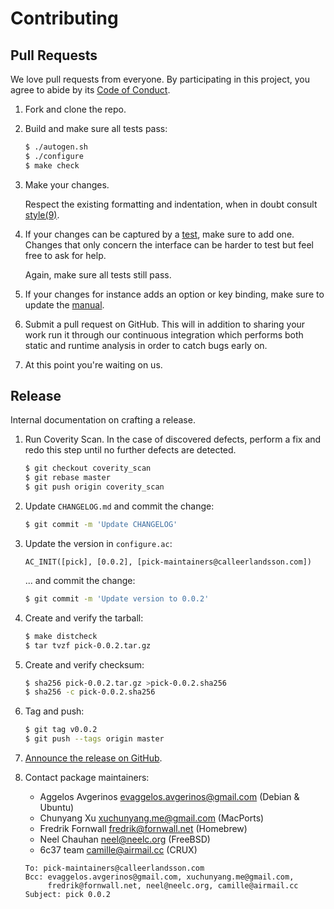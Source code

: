 # Contributing

## Pull Requests

We love pull requests from everyone.
By participating in this project,
you agree to abide by its [Code of Conduct][conduct].

1. Fork and clone the repo.

2. Build and make sure all tests pass:

   ```sh
   $ ./autogen.sh
   $ ./configure
   $ make check
   ```

3. Make your changes.

   Respect the existing formatting and indentation,
   when in doubt consult [style(9)][style].

4. If your changes can be captured by a [test],
   make sure to add one.
   Changes that only concern the interface can be harder to test but feel free
   to ask for help.

   Again,
   make sure all tests still pass.

5. If your changes for instance adds an option or key binding,
   make sure to update the [manual].

6. Submit a pull request on GitHub.
   This will in addition to sharing your work run it through our continuous
   integration which performs both static and runtime analysis in order to catch
   bugs early on.

7. At this point you're waiting on us.

## Release

Internal documentation on crafting a release.

1. Run Coverity Scan.
   In the case of discovered defects,
   perform a fix and redo this step until no further defects are detected.

   ```sh
   $ git checkout coverity_scan
   $ git rebase master
   $ git push origin coverity_scan
   ```

2. Update `CHANGELOG.md` and commit the change:

   ```sh
   $ git commit -m 'Update CHANGELOG'
   ```

3. Update the version in `configure.ac`:

   ```
   AC_INIT([pick], [0.0.2], [pick-maintainers@calleerlandsson.com])
   ```

   ... and commit the change:

   ```sh
   $ git commit -m 'Update version to 0.0.2'
   ```

4. Create and verify the tarball:

   ```sh
   $ make distcheck
   $ tar tvzf pick-0.0.2.tar.gz
   ```

5. Create and verify checksum:

   ```sh
   $ sha256 pick-0.0.2.tar.gz >pick-0.0.2.sha256
   $ sha256 -c pick-0.0.2.sha256
   ```

6. Tag and push:

   ```sh
   $ git tag v0.0.2
   $ git push --tags origin master
   ```

7. [Announce the release on GitHub][announce].

8. Contact package maintainers:

   * Aggelos Avgerinos <evaggelos.avgerinos@gmail.com> (Debian & Ubuntu)
   * Chunyang Xu <xuchunyang.me@gmail.com> (MacPorts)
   * Fredrik Fornwall <fredrik@fornwall.net> (Homebrew)
   * Neel Chauhan <neel@neelc.org> (FreeBSD)
   * 6c37 team <camille@airmail.cc> (CRUX)

   ```
   To: pick-maintainers@calleerlandsson.com
   Bcc: evaggelos.avgerinos@gmail.com, xuchunyang.me@gmail.com,
        fredrik@fornwall.net, neel@neelc.org, camille@airmail.cc
   Subject: pick 0.0.2
   ```

[announce]: https://github.com/calleerlandsson/pick/releases/new
[conduct]: https://github.com/calleerlandsson/pick/blob/master/CODE_OF_CONDUCT.md
[manual]: https://github.com/calleerlandsson/pick/tree/master/pick.1
[style]: https://man.openbsd.org/style
[test]: https://github.com/calleerlandsson/pick/tree/master/tests#test-suite
